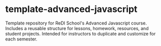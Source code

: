 # template-advanced-javascript
Template repository for ReDI School's Advanced Javascript course. Includes a reusable structure for lessons, homework, resources, and student projects. Intended for instructors to duplicate and customize for each semester.
